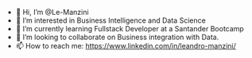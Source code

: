 - 👋 Hi, I’m @Le-Manzini
- 👀 I’m interested in Business Intelligence and Data Science
- 🌱 I’m currently learning Fullstack Developer at a Santander Bootcamp 
- 💞️ I’m looking to collaborate on Business integration with Data.
- 📫 How to reach me: https://www.linkedin.com/in/leandro-manzini/

<!---
Le-Manzini/Le-Manzini is a ✨ special ✨ repository because its `README.md` (this file) appears on your GitHub profile.
You can click the Preview link to take a look at your changes.
--->
